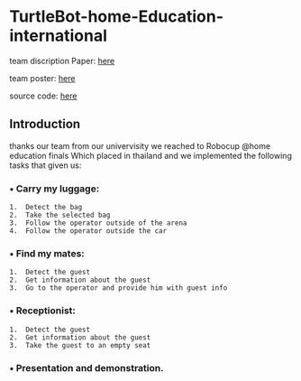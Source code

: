 # TurtleBot-home-Education-international


team discription Paper: [here](https://github.com/NaNo211/TurtleBot-home-Education-international/blob/main/Robocup%40home_paper.pdf)

team poster: [here](https://github.com/NaNo211/TurtleBot-home-Education-international/blob/main/team_poster.pdf)

source code: [here](https://drive.google.com/drive/folders/1UQszmGcwzo0BVAEogxnVuTNeKOo5Rwtz?usp=sharing)

## Introduction
thanks our team from our univervisity we reached to Robocup @home education finals Which placed in thailand and we implemented the following tasks that given us:
###  •	Carry my luggage: 
    1.	Detect the bag
    2.	Take the selected bag
    3.	Follow the operator outside of the arena 
    4.	Follow the operator outside the car
###  •	 Find my mates:
    1.	Detect the guest
    2.	Get information about the guest
    3.	Go to the operator and provide him with guest info
###  •	Receptionist:
    1.	Detect the guest
    2.	Get information about the guest
    3.	Take the guest to an empty seat
###  •	Presentation and demonstration.
  
  

